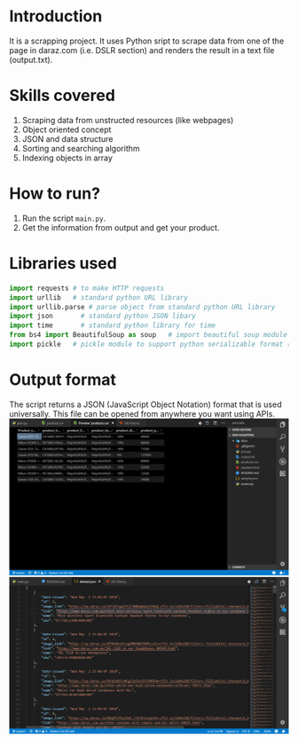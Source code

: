 # Introduction
It is a scrapping project. It uses Python sript to scrape data from one of the page in daraz.com (i.e. DSLR section) and renders the result in a text file (output.txt).

# Skills covered
1. Scraping data from unstructed resources (like webpages)
2. Object oriented concept
3. JSON and data structure
4. Sorting and searching algorithm
5. Indexing objects in array

# How to run?
1. Run the script `main.py`.
2. Get the information from output and get your product.

# Libraries used
```python
import requests # to make HTTP requests
import urllib   # standard python URL library
import urllib.parse # parse object from standard python URL library
import json       # standard python JSON libary
import time       # standard python library for time
from bs4 import BeautifulSoup as soup   # import beautiful soup module to scrap data
import pickle   # pickle module to support python serializable format (aka Pickle)
```

# Output format
The script returns a JSON (JavaScript Object Notation) format that is used universally. This file can be opened from anywhere you want using APIs.
![Output Screenshot](docs/scr1.png)
![Output Screenshot](docs/scr2.png)
